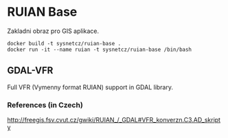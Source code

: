 # RUIAN Base

Zakladni obraz pro GIS aplikace. 


    docker build -t sysnetcz/ruian-base .
    docker run -it --name ruian -t sysnetcz/ruian-base /bin/bash


## GDAL-VFR

Full VFR (Vymenny format RUIAN) support in GDAL library.

### References (in Czech)

http://freegis.fsv.cvut.cz/gwiki/RUIAN_/_GDAL#VFR_konverzn.C3.AD_skripty

